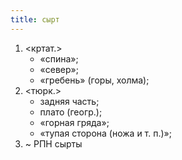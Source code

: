 ```yaml
---
title: сырт
---
```


1. <кртат.>
    * «спина»;
    * «север»;
    * «гребень» (горы, холма);
2. <тюрк.>
    * задняя часть;
    * плато (геогр.);
    * «горная гряда»;
    * «тупая сторона (ножа и т. п.)»;
3. ~ РПН сырты
